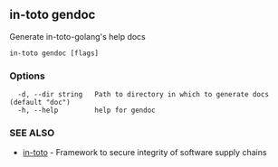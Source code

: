 ## in-toto gendoc

Generate in-toto-golang's help docs

```
in-toto gendoc [flags]
```

### Options

```
  -d, --dir string   Path to directory in which to generate docs (default "doc")
  -h, --help         help for gendoc
```

### SEE ALSO

* [in-toto](in-toto.md)	 - Framework to secure integrity of software supply chains

